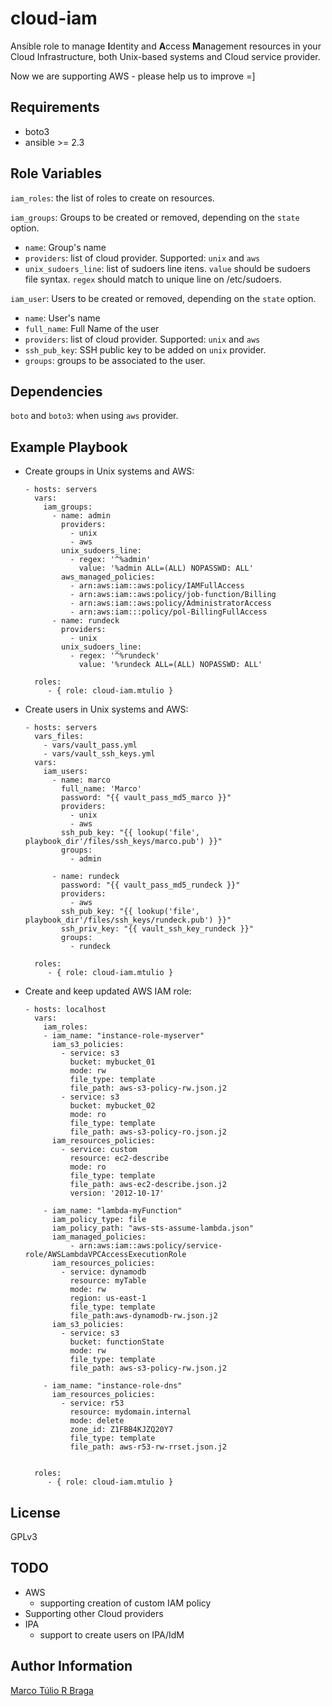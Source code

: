 cloud-iam
=========

Ansible role to manage **I**dentity and **A**ccess **M**anagement resources in your Cloud
Infrastructure, both Unix-based systems and Cloud service provider.

Now we are supporting AWS - please help us to improve =]

Requirements
------------

- boto3
- ansible >= 2.3

Role Variables
--------------

`iam_roles`: the list of roles to create on resources.

`iam_groups`: Groups to be created or removed, depending on the `state` option.

- `name`: Group's name
- `providers`: list of cloud provider. Supported: `unix` and `aws`
- `unix_sudoers_line`: list of sudoers line itens. `value` should be sudoers file syntax. `regex` should match to unique line on /etc/sudoers.

`iam_user`: Users to be created or removed, depending on the `state` option.

- `name`: User's name
- `full_name`: Full Name of the user
- `providers`: list of cloud provider. Supported: `unix` and `aws`
- `ssh_pub_key`: SSH public key to be added on `unix` provider.
- `groups`: groups to be associated to the user.

Dependencies
------------

`boto` and `boto3`: when using `aws` provider.

Example Playbook
----------------

* Create groups in Unix systems and AWS:

      - hosts: servers
        vars:
          iam_groups:
            - name: admin
              providers:
                - unix
                - aws
              unix_sudoers_line:
                - regex: '^%admin'
                  value: '%admin ALL=(ALL) NOPASSWD: ALL'
              aws_managed_policies:
                - arn:aws:iam::aws:policy/IAMFullAccess
                - arn:aws:iam::aws:policy/job-function/Billing
                - arn:aws:iam::aws:policy/AdministratorAccess
                - arn:aws:iam:::policy/pol-BillingFullAccess
            - name: rundeck
              providers:
                - unix
              unix_sudoers_line:
                - regex: '^%rundeck'
                  value: '%rundeck ALL=(ALL) NOPASSWD: ALL'

        roles:
           - { role: cloud-iam.mtulio }


* Create users in Unix systems and AWS:

      - hosts: servers
        vars_files:
          - vars/vault_pass.yml
          - vars/vault_ssh_keys.yml
        vars:
          iam_users:
            - name: marco
              full_name: 'Marco'
              password: "{{ vault_pass_md5_marco }}"
              providers:
                - unix
                - aws
              ssh_pub_key: "{{ lookup('file', playbook_dir'/files/ssh_keys/marco.pub') }}"
              groups:
                - admin

            - name: rundeck
              password: "{{ vault_pass_md5_rundeck }}"
              providers:
                - aws
              ssh_pub_key: "{{ lookup('file', playbook_dir'/files/ssh_keys/rundeck.pub') }}"
              ssh_priv_key: "{{ vault_ssh_key_rundeck }}"
              groups:
                - rundeck

        roles:
           - { role: cloud-iam.mtulio }

* Create and keep updated AWS IAM role:

      - hosts: localhost
        vars:
          iam_roles:
          - iam_name: "instance-role-myserver"
            iam_s3_policies:
              - service: s3
                bucket: mybucket_01
                mode: rw
                file_type: template
                file_path: aws-s3-policy-rw.json.j2
              - service: s3
                bucket: mybucket_02
                mode: ro
                file_type: template
                file_path: aws-s3-policy-ro.json.j2
            iam_resources_policies:
              - service: custom
                resource: ec2-describe
                mode: ro
                file_type: template
                file_path: aws-ec2-describe.json.j2
                version: '2012-10-17'

          - iam_name: "lambda-myFunction"
            iam_policy_type: file
            iam_policy_path: "aws-sts-assume-lambda.json"
            iam_managed_policies:
                - arn:aws:iam::aws:policy/service-role/AWSLambdaVPCAccessExecutionRole
            iam_resources_policies:
              - service: dynamodb
                resource: myTable
                mode: rw
                region: us-east-1
                file_type: template
                file_path:aws-dynamodb-rw.json.j2
            iam_s3_policies:
              - service: s3
                bucket: functionState
                mode: rw
                file_type: template
                file_path: aws-s3-policy-rw.json.j2

          - iam_name: "instance-role-dns"
            iam_resources_policies:
              - service: r53
                resource: mydomain.internal
                mode: delete
                zone_id: Z1FBB4KJZQ20Y7
                file_type: template
                file_path: aws-r53-rw-rrset.json.j2


        roles:
           - { role: cloud-iam.mtulio }

License
-------

GPLv3

TODO
----

* AWS
  * supporting creation of custom IAM policy
* Supporting other Cloud providers
* IPA
  * support to create users on IPA/IdM

Author Information
------------------

[Marco Túlio R Braga](https://github.com/mtulio)
